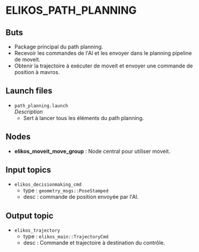 # ELIKOS_PATH_PLANNING 
## Buts  
* Package principal du path planning. 
* Recevoir les commandes de l'AI et les envoyer dans le planning pipeline de moveit.
* Obtenir la trajectoire à exécuter de moveit et envoyer une commande de position à mavros.

## Launch files  
* `path_planning.launch`  
*Description*  
    * Sert à lancer tous les éléments du path planning.  

## Nodes  
* **elikos_moveit_move_group** : Node central pour utiliser moveit. 

## Input topics  
* `elikos_decisionmaking_cmd`  
    * type : `geometry_msgs::PoseStamped`  
    * desc : commande de position envoyée par l'AI. 

## Output topic  
* `elikos_trajectory`  
    * type : `elikos_main::TrajectoryCmd`    
    * desc : Commande et trajectoire à destination du contrôle.  
